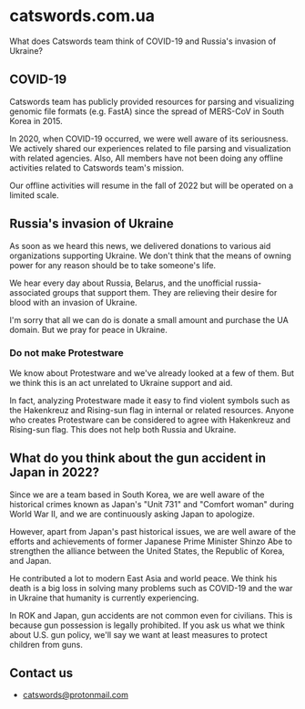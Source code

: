 # catswords.com.ua
What does Catswords team think of COVID-19 and Russia's invasion of Ukraine?

## COVID-19
Catswords team has publicly provided resources for parsing and visualizing genomic file formats (e.g. FastA) since the spread of MERS-CoV in South Korea in 2015.

In 2020, when COVID-19 occurred, we were well aware of its seriousness. We actively shared our experiences related to file parsing and visualization with related agencies. Also, All members have not been doing any offline activities related to Catswords team's mission.

Our offline activities will resume in the fall of 2022 but will be operated on a limited scale.

## Russia's invasion of Ukraine
As soon as we heard this news, we delivered donations to various aid organizations supporting Ukraine. We don't think that the means of owning power for any reason should be to take someone's life.

We hear every day about Russia, Belarus, and the unofficial russia-associated groups that support them. They are relieving their desire for blood with an invasion of Ukraine.

I'm sorry that all we can do is donate a small amount and purchase the UA domain. But we pray for peace in Ukraine.

### Do not make Protestware
We know about Protestware and we've already looked at a few of them. But we think this is an act unrelated to Ukraine support and aid.

In fact, analyzing Protestware made it easy to find violent symbols such as the Hakenkreuz and Rising-sun flag in internal or related resources. Anyone who creates Protestware can be considered to agree with Hakenkreuz and Rising-sun flag. This does not help both Russia and Ukraine.

## What do you think about the gun accident in Japan in 2022?
Since we are a team based in South Korea, we are well aware of the historical crimes known as Japan's "Unit 731" and "Comfort woman" during World War II, and we are continuously asking Japan to apologize.

However, apart from Japan's past historical issues, we are well aware of the efforts and achievements of former Japanese Prime Minister Shinzo Abe to strengthen the alliance between the United States, the Republic of Korea, and Japan.

He contributed a lot to modern East Asia and world peace. We think his death is a big loss in solving many problems such as COVID-19 and the war in Ukraine that humanity is currently experiencing.

In ROK and Japan, gun accidents are not common even for civilians. This is because gun possession is legally prohibited. If you ask us what we think about U.S. gun policy, we'll say we want at least measures to protect children from guns.

## Contact us
  * catswords@protonmail.com
